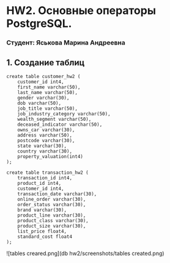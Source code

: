 # HW2. Основные операторы PostgreSQL.
### Студент: Яськова Марина Андреевна

## 1. Создание таблиц
```
create table customer_hw2 (
	customer_id int4,
	first_name varchar(50),
	last_name varchar(50),
	gender varchar(30),
	dob varchar(50),
	job_title varchar(50),
	job_industry_category varchar(50),
	wealth_segment varchar(50),
	deceased_indicator varchar(50),
	owns_car varchar(30),
	address varchar(50),
	postcode varchar(30),
	state varchar(30),
	country varchar(30),
	property_valuation(int4)
);

create table transaction_hw2 (
	transaction_id int4,
	product_id int4,
	customer_id int4,
	transaction_date varchar(30),
	online_order varchar(30),
	order_status varchar(30),
	brand varchar(30),
	product_line varchar(30),
	product_class varchar(30),
	product_size varchar(30),
	list_price float4,
	standard_cost float4
); 
```
![tables creared.png](db hw2/screenshots/tables created.png)
